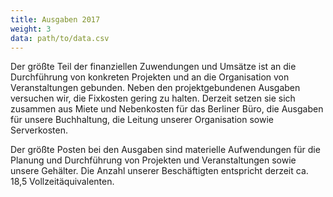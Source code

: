 ```yaml
---
title: Ausgaben 2017
weight: 3
data: path/to/data.csv
---
```


Der größte Teil der finanziellen Zuwendungen und Umsätze ist an die Durchführung von konkreten Projekten und an die Organisation von Veranstaltungen gebunden. Neben den projektgebundenen Ausgaben versuchen wir, die Fixkosten gering zu halten. Derzeit setzen sie sich zusammen aus Miete und Nebenkosten für das Berliner Büro, die Ausgaben für unsere Buchhaltung, die Leitung unserer Organisation sowie Serverkosten.

<div class="ausgaben"></div>

Der größte Posten bei den Ausgaben sind materielle Aufwendungen für die Planung und Durchführung von Projekten und Veranstaltungen sowie unsere Gehälter. Die Anzahl unserer Beschäftigten entspricht derzeit ca. 18,5 Vollzeitäquivalenten.